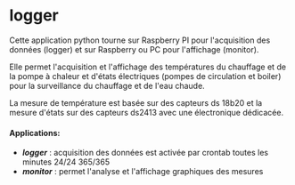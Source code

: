 # logger

Cette application python tourne sur Raspberry PI pour l'acquisition des données (logger)
et sur Raspberry ou PC pour l'affichage (monitor). 

Elle permet l'acquisition et l'affichage des températures du chauffage et de la pompe à chaleur 
et d'états électriques (pompes de circulation et boiler) pour la surveillance du chauffage et de l'eau chaude. 

La mesure de température est basée sur des capteurs ds 18b20 et la mesure d'états sur des capteurs 
ds2413 avec une électronique dédicacée.

#### Applications:
- **_logger_** : acquisition des données est activée par crontab toutes les minutes 24/24 365/365
- **_monitor_** : permet l'analyse et l'affichage graphiques des mesures

